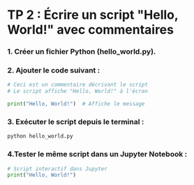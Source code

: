 # TP 2 : Écrire un script "Hello, World!" avec commentaires


### 1. Créer un fichier Python (hello_world.py).

### 2. Ajouter le code suivant :

```python
# Ceci est un commentaire décrivant le script
# Le script affiche "Hello, World!" à l'écran

print("Hello, World!")  # Affiche le message
```

### 3. Exécuter le script depuis le terminal : 

```bash
python hello_world.py
```

### 4.Tester le même script dans un Jupyter Notebook :
```python
# Script interactif dans Jupyter
print("Hello, World!")
```